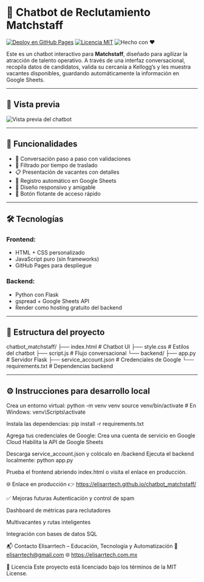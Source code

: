 # 🤖 Chatbot de Reclutamiento Matchstaff

[![Deploy en GitHub Pages](https://img.shields.io/github/deployments/elisarrtech/chatbot_matchstaff/github-pages?label=GitHub%20Pages&logo=github&style=flat)](https://elisarrtech.github.io/chatbot_matchstaff/)
[![Licencia MIT](https://img.shields.io/badge/Licencia-MIT-green.svg)](LICENSE)
![Hecho con ❤️](https://img.shields.io/badge/hecho%20con-%E2%9D%A4-red)

Este es un chatbot interactivo para **Matchstaff**, diseñado para agilizar la atracción de talento operativo. A través de una interfaz conversacional, recopila datos de candidatos, valida su cercanía a Kellogg’s y les muestra vacantes disponibles, guardando automáticamente la información en Google Sheets.

---

## 📸 Vista previa

![Vista previa del chatbot](https://user-images.githubusercontent.com/your_username/your_screenshot.png) <!-- Reemplaza con tu URL real o sube la imagen al repositorio -->

---

## 🚀 Funcionalidades

- 🧠 Conversación paso a paso con validaciones
- 📍 Filtrado por tiempo de traslado
- 📋 Presentación de vacantes con detalles
- 🧾 Registro automático en Google Sheets
- 💬 Diseño responsivo y amigable
- 🔘 Botón flotante de acceso rápido

---

## 🛠️ Tecnologías

### Frontend:
- HTML + CSS personalizado
- JavaScript puro (sin frameworks)
- GitHub Pages para despliegue

### Backend:
- Python con Flask
- gspread + Google Sheets API
- Render como hosting gratuito del backend

---

## 📁 Estructura del proyecto

chatbot_matchstaff/
├── index.html # Chatbot UI
├── style.css # Estilos del chatbot
├── script.js # Flujo conversacional
└── backend/
├── app.py # Servidor Flask
├── service_account.json # Credenciales de Google
└── requirements.txt # Dependencias backend

---

## ⚙️ Instrucciones para desarrollo local

Crea un entorno virtual:
python -m venv venv
source venv/bin/activate  # En Windows: venv\Scripts\activate

Instala las dependencias:
pip install -r requirements.txt

Agrega tus credenciales de Google:
Crea una cuenta de servicio en Google Cloud
Habilita la API de Google Sheets

Descarga service_account.json y colócalo en /backend
Ejecuta el backend localmente:
python app.py

Prueba el frontend abriendo index.html o visita el enlace en producción.

🌐 Enlace en producción
👉 https://elisarrtech.github.io/chatbot_matchstaff/

✅ Mejoras futuras
Autenticación y control de spam

Dashboard de métricas para reclutadores

Multivacantes y rutas inteligentes

Integración con bases de datos SQL

📬 Contacto
Elisarrtech – Educación, Tecnología y Automatización
📧 elisarrtech@gmail.com
🌐 https://elisarrtech.com.mx

📄 Licencia
Este proyecto está licenciado bajo los términos de la MIT License.


